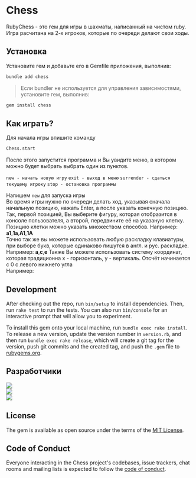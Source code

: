 # Chess

RubyChess - это гем для игры в шахматы, написанный на чистом ruby. Игра расчитана на 2-х игроков, которые по очереди делают свои ходы.

## Установка

Установите гем и добавьте его в Gemfile приложения, выполнив:

```sh
bundle add chess
```
    
>Если bundler не используется для управления зависимостями, установите гем, выполнив:

```sh
gem install chess
```

## Как играть?

Для начала игры впишите команду

```sh
Chess.start
```
После этого запустится программа и Вы увидите меню, в котором можно будет выбрать выбрать один из пунктов.

 `new - начать новую игру`
 `exit - выход в меню`
 `surrender - сдаться текущему игроку`
 `stop - остановка программы`
 
 
 Напишем ```new``` для запуска игры <br>
 Во время игры нужно по очереди делать ход, указывая сначала начальную позицию, нажать Enter, а после указать конечную позицию. <br>
 Так, первой позицией, Вы выберите фигуру, которая отобразится в консоле пользователя, а второй, передвините её на указаную клетку. <br>
 Позицию клетки можно указать множеством способов. 
 Например: <b>a1</b>,<b>1a</b>,<b>A1</b>,<b>1A</b><br>
 Точно так же вы можете использовать любую раскладку клавиатуры, при выборе букв, которые одинаково пишутся в англ. и рус. раскладке.<br>
 Например: <b>а</b>,<b>с</b>,<b>е</b>
 Также Вы можете использовать систему координат, которая традиционна x - горизонталь, y - вертикаль. Отсчёт начинается с 0 с левого нижнего угла<br>
 Например: 

## Development

After checking out the repo, run `bin/setup` to install dependencies. Then, run `rake test` to run the tests. You can also run `bin/console` for an interactive prompt that will allow you to experiment.

To install this gem onto your local machine, run `bundle exec rake install`. To release a new version, update the version number in `version.rb`, and then run `bundle exec rake release`, which will create a git tag for the version, push git commits and the created tag, and push the `.gem` file to [rubygems.org](https://rubygems.org).

## Разработчики

![](https://img.shields.io/badge/3.10-%D0%A8%D0%B2%D0%B5%D1%86%20%D0%94%D0%BC%D0%B8%D1%82%D1%80%D0%B8%D0%B9-critical)<br>
![](https://img.shields.io/badge/3.10-%D0%A8%D0%B0%D1%88%D1%83%D1%80%D0%B8%D0%BD%20%D0%95%D0%B3%D0%BE%D1%80-critical)<br>
![](https://img.shields.io/badge/3.10-%D0%9C%D0%B0%D1%80%D1%87%D0%B5%D0%BD%D0%BA%D0%BE%20%D0%9A%D0%BE%D0%BD%D1%81%D1%82%D0%B0%D0%BD%D1%82%D0%B8%D0%BD-critical)<br>

## License

The gem is available as open source under the terms of the [MIT License](https://opensource.org/licenses/MIT).

## Code of Conduct

Everyone interacting in the Chess project's codebases, issue trackers, chat rooms and mailing lists is expected to follow the [code of conduct](https://github.com/[USERNAME]/chess/blob/master/CODE_OF_CONDUCT.md).
